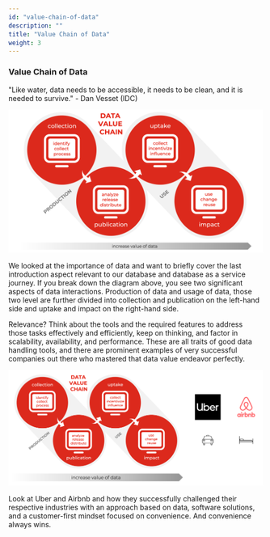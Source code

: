```yaml
---
id: "value-chain-of-data"
description: ""
title: "Value Chain of Data"
weight: 3
---
```


### Value Chain of Data

"Like water, data needs to be accessible, it needs to be clean, and it is needed to survive." - Dan Vesset (IDC)

![value-of-data-1](value-of-data-1.png) 

We looked at the importance of data and want to briefly cover the last introduction aspect relevant to our database and database as a service journey. If you break down the diagram above, you see two significant aspects of data interactions. Production of data and usage of data, those two level are further divided into collection and publication on the left-hand side and uptake and impact on the right-hand side.

Relevance? Think about the tools and the required features to address those tasks effectively and efficiently, keep on thinking, and factor in scalability, availability, and performance. These are all traits of good data handling tools, and there are prominent examples of very successful companies out there who mastered that data value endeavor perfectly.

![value-of-data-2](value-of-data-2.png) 

Look at Uber and Airbnb and how they successfully challenged their respective industries with an approach based on data, software solutions, and a customer-first mindset focused on convenience. And convenience always wins.